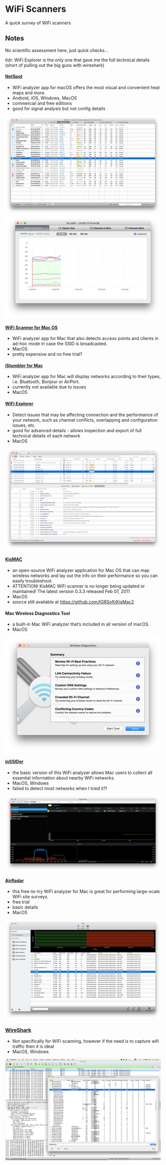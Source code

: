 # WiFi Scanners

A quick survey of WiFi scanners

## Notes

No scientific assessment here, just quick checks...

tldr: WiFi Explorer is the only one that gave me the full technical details (short of pulling out the big guns with wireshark)

#### [NetSpot](https://www.netspotapp.com/netspotpro.html)

* WiFi analyzer app for macOS offers the most visual and convenient heat maps and more.
* Android, iOS, Windows, MacOS
* commercial and free editions
* good for signal analysis but not config details

![NetSpot1](./assets/NetSpot1.png)
![NetSpot2](./assets/NetSpot2.png)

#### [WiFi Scanner for Mac OS](https://www.accessagility.com/wifi-scanner-mac-os)

* WiFi analyzer app for Mac that also detects access points and clients in ad-hoc mode in case the SSID is broadcasted.
* MacOS
* pretty expensive and no free trial?

#### [iStumbler for Mac](https://istumbler.net/)

* WiFi analyzer app for Mac will display networks according to their types, i.e. Bluetooth, Bonjour or AirPort.
* currently not available due to issues
* MacOS

#### [WiFi Explorer](https://www.intuitibits.com/products/wifiexplorer/)

* Detect issues that may be affecting connection and the performance of your network, such as channel conflicts, overlapping and configuration issues, etc.
* good for advanced details - allows inspection and export of full technical details of each network
* MacOS

![wifiexplorer1](./assets/wifiexplorer1.png)

#### [KisMAC](https://kismac-ng.org/)

* an open-source WiFi analyzer application for Mac OS that can map wireless networks and lay out the info on their performance so you can easily troubleshoot.
* ATTENTION! KisMAC WiFi scanner is no longer being updated or maintained! The latest version 0.3.3 released Feb 07, 2011
* MacOS
* source still available at <https://github.com/IGRSoft/KisMac2>

#### Mac Wireless Diagnostics Tool

* a built-in Mac WiFi analyzer that’s included in all version of macOS.
* MacOS

![WirelessDiagnostics1](./assets/WirelessDiagnostics1.png)

#### [inSSIDer](https://www.metageek.com/inssider/)

* the basic version of this WiFi analyzer allows Mac users to collect all essential information about nearby WiFi networks.
* MacOS, Windows
* failed to detect most networks when I tried it?!

![inSSIDer1](./assets/inSSIDer1.png)

#### [AirRadar](https://www.koingosw.com/products/airradar/)

* this free-to-try WiFi analyzer for Mac is great for performing large-scale WiFi site surveys.
* free trial
* basic details
* MacOS

![AirRadar1](./assets/AirRadar1.png)

### [WireShark](https://www.wireshark.org/)

* Not specifically for WiFi scanning, however if the need is to capture wifi traffic then it is ideal
* MacOS, Windows

![WireShark1](./assets/WireShark1.png)
